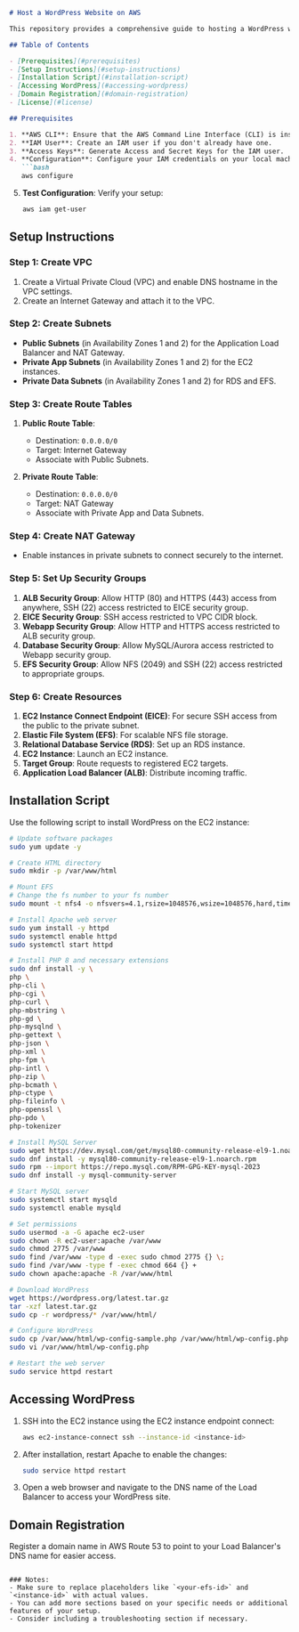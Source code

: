 ```markdown
# Host a WordPress Website on AWS

This repository provides a comprehensive guide to hosting a WordPress website on Amazon Web Services (AWS) using a combination of services including EC2, RDS, EFS, and an Application Load Balancer (ALB).

## Table of Contents

- [Prerequisites](#prerequisites)
- [Setup Instructions](#setup-instructions)
- [Installation Script](#installation-script)
- [Accessing WordPress](#accessing-wordpress)
- [Domain Registration](#domain-registration)
- [License](#license)

## Prerequisites

1. **AWS CLI**: Ensure that the AWS Command Line Interface (CLI) is installed and configured on your machine.
2. **IAM User**: Create an IAM user if you don't already have one.
3. **Access Keys**: Generate Access and Secret Keys for the IAM user.
4. **Configuration**: Configure your IAM credentials on your local machine:
   ```bash
   aws configure
   ```
5. **Test Configuration**: Verify your setup:
   ```bash
   aws iam get-user
   ```

## Setup Instructions

### Step 1: Create VPC

1. Create a Virtual Private Cloud (VPC) and enable DNS hostname in the VPC settings.
2. Create an Internet Gateway and attach it to the VPC.

### Step 2: Create Subnets

- **Public Subnets** (in Availability Zones 1 and 2) for the Application Load Balancer and NAT Gateway.
- **Private App Subnets** (in Availability Zones 1 and 2) for the EC2 instances.
- **Private Data Subnets** (in Availability Zones 1 and 2) for RDS and EFS.

### Step 3: Create Route Tables

1. **Public Route Table**:
   - Destination: `0.0.0.0/0`
   - Target: Internet Gateway
   - Associate with Public Subnets.

2. **Private Route Table**:
   - Destination: `0.0.0.0/0`
   - Target: NAT Gateway
   - Associate with Private App and Data Subnets.

### Step 4: Create NAT Gateway

- Enable instances in private subnets to connect securely to the internet.

### Step 5: Set Up Security Groups

1. **ALB Security Group**: Allow HTTP (80) and HTTPS (443) access from anywhere, SSH (22) access restricted to EICE security group.
2. **EICE Security Group**: SSH access restricted to VPC CIDR block.
3. **Webapp Security Group**: Allow HTTP and HTTPS access restricted to ALB security group.
4. **Database Security Group**: Allow MySQL/Aurora access restricted to Webapp security group.
5. **EFS Security Group**: Allow NFS (2049) and SSH (22) access restricted to appropriate groups.

### Step 6: Create Resources

1. **EC2 Instance Connect Endpoint (EICE)**: For secure SSH access from the public to the private subnet.
2. **Elastic File System (EFS)**: For scalable NFS file storage.
3. **Relational Database Service (RDS)**: Set up an RDS instance.
4. **EC2 Instance**: Launch an EC2 instance.
5. **Target Group**: Route requests to registered EC2 targets.
6. **Application Load Balancer (ALB)**: Distribute incoming traffic.

## Installation Script

Use the following script to install WordPress on the EC2 instance:

```bash
# Update software packages
sudo yum update -y

# Create HTML directory
sudo mkdir -p /var/www/html

# Mount EFS
# Change the fs number to your fs number
sudo mount -t nfs4 -o nfsvers=4.1,rsize=1048576,wsize=1048576,hard,timeo=600,retrans=2,noresvport fs-<your-efs-id>.efs.us-east-1.amazonaws.com:/ /var/www/html

# Install Apache web server
sudo yum install -y httpd
sudo systemctl enable httpd
sudo systemctl start httpd

# Install PHP 8 and necessary extensions
sudo dnf install -y \
php \
php-cli \
php-cgi \
php-curl \
php-mbstring \
php-gd \
php-mysqlnd \
php-gettext \
php-json \
php-xml \
php-fpm \
php-intl \
php-zip \
php-bcmath \
php-ctype \
php-fileinfo \
php-openssl \
php-pdo \
php-tokenizer

# Install MySQL Server
sudo wget https://dev.mysql.com/get/mysql80-community-release-el9-1.noarch.rpm
sudo dnf install -y mysql80-community-release-el9-1.noarch.rpm
sudo rpm --import https://repo.mysql.com/RPM-GPG-KEY-mysql-2023
sudo dnf install -y mysql-community-server

# Start MySQL server
sudo systemctl start mysqld
sudo systemctl enable mysqld

# Set permissions
sudo usermod -a -G apache ec2-user
sudo chown -R ec2-user:apache /var/www
sudo chmod 2775 /var/www
sudo find /var/www -type d -exec sudo chmod 2775 {} \;
sudo find /var/www -type f -exec chmod 664 {} +
sudo chown apache:apache -R /var/www/html

# Download WordPress
wget https://wordpress.org/latest.tar.gz
tar -xzf latest.tar.gz
sudo cp -r wordpress/* /var/www/html/

# Configure WordPress
sudo cp /var/www/html/wp-config-sample.php /var/www/html/wp-config.php
sudo vi /var/www/html/wp-config.php

# Restart the web server
sudo service httpd restart
```

## Accessing WordPress

1. SSH into the EC2 instance using the EC2 instance endpoint connect:
   ```bash
   aws ec2-instance-connect ssh --instance-id <instance-id>
   ```
2. After installation, restart Apache to enable the changes:
   ```bash
   sudo service httpd restart
   ```
3. Open a web browser and navigate to the DNS name of the Load Balancer to access your WordPress site.

## Domain Registration

Register a domain name in AWS Route 53 to point to your Load Balancer's DNS name for easier access.

```

### Notes:
- Make sure to replace placeholders like `<your-efs-id>` and `<instance-id>` with actual values.
- You can add more sections based on your specific needs or additional features of your setup.
- Consider including a troubleshooting section if necessary. 

